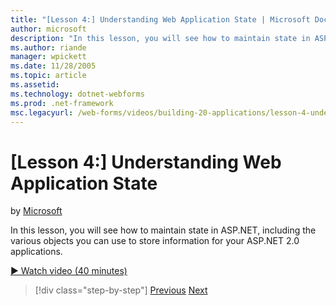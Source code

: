 ```yaml
---
title: "[Lesson 4:] Understanding Web Application State | Microsoft Docs"
author: microsoft
description: "In this lesson, you will see how to maintain state in ASP.NET, including the various objects you can use to store information for your ASP.NET 2.0 applicatio..."
ms.author: riande
manager: wpickett
ms.date: 11/28/2005
ms.topic: article
ms.assetid: 
ms.technology: dotnet-webforms
ms.prod: .net-framework
msc.legacyurl: /web-forms/videos/building-20-applications/lesson-4-understanding-web-application-state
---
```

[Lesson 4:] Understanding Web Application State
====================
by [Microsoft](https://github.com/microsoft)

In this lesson, you will see how to maintain state in ASP.NET, including the various objects you can use to store information for your ASP.NET 2.0 applications.

[&#9654; Watch video (40 minutes)](https://channel9.msdn.com/Blogs/ASP-NET-Site-Videos/lesson-4-understanding-web-application-state)

>[!div class="step-by-step"] [Previous](lesson-3-understanding-more-about-events-and-postback.md) [Next](lesson-5-debugging-and-tracing-your-website.md)